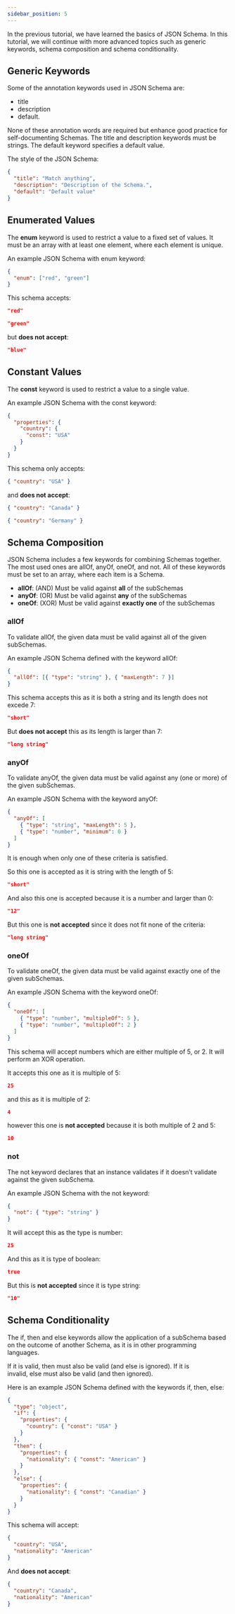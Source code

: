 ```yaml
---
sidebar_position: 5
---
```


In the previous tutorial, we have learned the basics of JSON Schema. In this tutorial, we will continue with more advanced topics such as generic keywords, schema composition and schema conditionality.

## Generic Keywords

Some of the annotation keywords used in JSON Schema are:

- title
- description
- default.

None of these annotation words are required but enhance good practice for self-documenting Schemas.
The title and description keywords must be strings.
The default keyword specifies a default value.

The style of the JSON Schema:

```json
{
  "title": "Match anything",
  "description": "Description of the Schema.",
  "default": "Default value"
}
```

## Enumerated Values

The **enum** keyword is used to restrict a value to a fixed set of values. It must be an array with at least one element, where each element is unique.

An example JSON Schema with enum keyword:

```json
{
  "enum": ["red", "green"]
}
```

This schema accepts:

```json
"red"
```

```json
"green"
```

but **does not accept**:

```json
"blue"
```

## Constant Values

The **const** keyword is used to restrict a value to a single value.

An example JSON Schema with the const keyword:

```json
{
  "properties": {
    "country": {
      "const": "USA"
    }
  }
}
```

This schema only accepts:

```json
{ "country": "USA" }
```

and **does not accept**:

```json
{ "country": "Canada" }
```

```json
{ "country": "Germany" }
```

## Schema Composition

JSON Schema includes a few keywords for combining Schemas together.
The most used ones are allOf, anyOf, oneOf, and not.
All of these keywords must be set to an array, where each item is a Schema.

- **allOf**: (AND) Must be valid against **all** of the subSchemas
- **anyOf**: (OR) Must be valid against **any** of the subSchemas
- **oneOf**: (XOR) Must be valid against **exactly one** of the subSchemas

### allOf

To validate allOf, the given data must be valid against all of the given subSchemas.

An example JSON Schema defined with the keyword allOf:

```json
{
  "allOf": [{ "type": "string" }, { "maxLength": 7 }]
}
```

This schema accepts this as it is both a string and its length does not excede 7:

```json
"short"
```

But **does not accept** this as its length is larger than 7:

```json
"long string"
```

### anyOf

To validate anyOf, the given data must be valid against any (one or more) of the given subSchemas.

An example JSON Schema with the keyword anyOf:

```json
{
  "anyOf": [
    { "type": "string", "maxLength": 5 },
    { "type": "number", "minimum": 0 }
  ]
}
```

It is enough when only one of these criteria is satisfied.

So this one is accepted as it is string with the length of 5:

```json
"short"
```

And also this one is accepted because it is a number and larger than 0:

```json
"12"
```

But this one is **not accepted** since it does not fit none of the criteria:

```json
"long string"
```

### oneOf

To validate oneOf, the given data must be valid against exactly one of the given subSchemas.

An example JSON Schema with the keyword oneOf:

```json
{
  "oneOf": [
    { "type": "number", "multipleOf": 5 },
    { "type": "number", "multipleOf": 2 }
  ]
}
```

This schema will accept numbers which are either multiple of 5, or 2. It will perform an XOR operation.

It accepts this one as it is multiple of 5:

```json
25
```

and this as it is multiple of 2:

```json
4
```

however this one is **not accepted** because it is both multiple of 2 and 5:

```json
10
```

### not

The not keyword declares that an instance validates if it doesn’t validate against the given subSchema.

An example JSON Schema with the not keyword:

```json
{
  "not": { "type": "string" }
}
```

It will accept this as the type is number:

```json
25
```

And this as it is type of boolean:

```json
true
```

But this is **not accepted** since it is type string:

```json
"10"
```

## Schema Conditionality

The if, then and else keywords allow the application of a subSchema based on the outcome of another Schema, as it is in other programming languages.

If it is valid, then must also be valid (and else is ignored). If it is invalid, else must also be valid (and then ignored).

Here is an example JSON Schema defined with the keywords if, then, else:

```json
{
  "type": "object",
  "if": {
    "properties": {
      "country": { "const": "USA" }
    }
  },
  "then": {
    "properties": {
      "nationality": { "const": "American" }
    }
  },
  "else": {
    "properties": {
      "nationality": { "const": "Canadian" }
    }
  }
}
```

This schema will accept:

```json
{
  "country": "USA",
  "nationality": "American"
}
```

And **does not accept**:

```json
{
  "country": "Canada",
  "nationality": "American"
}
```
